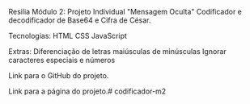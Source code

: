 Resilia Módulo 2: Projeto Individual "Mensagem Oculta"
Codificador e decodificador de Base64 e Cifra de César.

Tecnologias:
HTML
CSS
JavaScript

Extras:
Diferenciação de letras maiúsculas de minúsculas
Ignorar caracteres especiais e números

Link para o GitHub do projeto.

Link para a página do projeto.#   c o d i f i c a d o r - m 2  
 